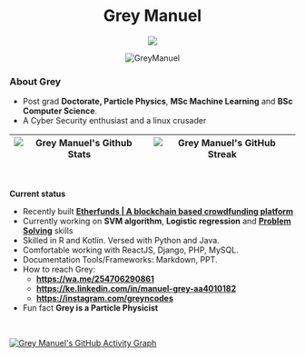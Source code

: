 <h1 align="center"> Grey Manuel </h1>



<p align="center">
  <a href="https://github.com/GreyManuel"><img src="https://readme-typing-svg.herokuapp.com?color=5B5B5B&center=true&vCenter=true&lines=Machine+learning+engineer;Python,+LISP,+NodeJS,+Java,+R,+PHP;SVM+algorithm,+Logistic+Regression;Full+Stack+Engineer&height=45&width=450&color=311219&vCenter=true"></a>
</p>

<p align="center"> <img src="https://komarev.com/ghpvc/?username=shyrenmore&color=5A84CA" alt="GreyManuel" /> </p>

### About Grey

- Post grad **Doctorate, Particle Physics**, **MSc Machine Learning** and **BSc Computer Science**.
- A Cyber Security enthusiast and a linux crusader

| ![Grey Manuel's Github Stats](https://github-readme-stats.vercel.app/api?username=greymanuel&show_icons=true_color=fff&theme=cobalt) |  ![Grey Manuel's GitHub Streak](https://github-readme-streak-stats.herokuapp.com/?user=kkrypt0nn&theme=algolia) |
| --- | --- |
<br>

**Current status**



- Recently built **[Etherfunds | A blockchain based crowdfunding platform](https://github.com/GreyManuel/Etherfunds)**
- Currently working on **SVM algorithm**, **Logistic regression** and **[Problem Solving](https://github.com/GreyManuel/GreyHacks)** skills
- Skilled in R and Kotlin. Versed with Python and Java.
- Comfortable working with ReactJS, Django, PHP, MySQL.
- Documentation Tools/Frameworks: Markdown, PPT.
- How to reach Grey:
    - **https://wa.me/254706290861**
    - **https://ke.linkedin.com/in/manuel-grey-aa4010182**
    - **https://instagram.com/greyncodes**
- Fun fact **Grey is a Particle Physicist**

<!-- ## 🔥 My contribution streak

<p align="center">
  <a href="https://github.com/shyrenmore/github-readme-streak-stats">
    <img src="https://github-readme-streak-stats.herokuapp.com/?user=shyrenmore#version3"/>
  </a>
</p>
 -->

<br>

[![Grey Manuel's GitHub Activity Graph](https://activity-graph.herokuapp.com/graph?username=GreyManuel&theme=react-dark)](https://github.com/GreyManuel)
